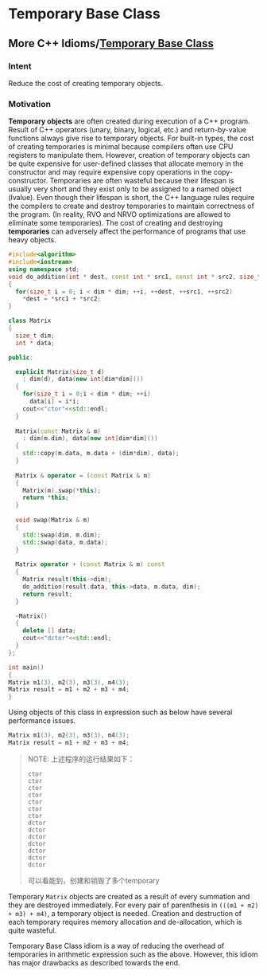 # Temporary Base Class



## More C++ Idioms/[Temporary Base Class](https://en.wikibooks.org/wiki/More_C%2B%2B_Idioms/Temporary_Base_Class)

### Intent

Reduce the cost of creating temporary objects.

### Motivation

**Temporary objects** are often created during execution of a C++ program. Result of C++ operators (unary, binary, logical, etc.) and return-by-value functions always give rise to temporary objects. For built-in types, the cost of creating temporaries is minimal because compilers often use CPU registers to manipulate them. However, creation of temporary objects can be quite expensive for user-defined classes that allocate memory in the constructor and may require expensive copy operations in the copy-constructor. Temporaries are often wasteful because their lifespan is usually very short and they exist only to be assigned to a named object (lvalue). Even though their lifespan is short, the C++ language rules require the compilers to create and destroy temporaries to maintain correctness of the program. (In reality, RVO and NRVO optimizations are allowed to eliminate some temporaries). The cost of creating and destroying **temporaries** can adversely affect the performance of programs that use heavy objects.



```c++
#include<algorithm>
#include<iostream>
using namespace std;
void do_addition(int * dest, const int * src1, const int * src2, size_t dim)
{
  for(size_t i = 0; i < dim * dim; ++i, ++dest, ++src1, ++src2)
    *dest = *src1 + *src2;
}

class Matrix
{
  size_t dim;
  int * data;

public:

  explicit Matrix(size_t d)
    : dim(d), data(new int[dim*dim]())
  {
    for(size_t i = 0;i < dim * dim; ++i)
      data[i] = i*i;  
    cout<<"ctor"<<std::endl;
  }
  
  Matrix(const Matrix & m)
    : dim(m.dim), data(new int[dim*dim]())
  {
    std::copy(m.data, m.data + (dim*dim), data);
  }
  
  Matrix & operator = (const Matrix & m)
  {
    Matrix(m).swap(*this);
    return *this;
  }
  
  void swap(Matrix & m)
  {
    std::swap(dim, m.dim);
    std::swap(data, m.data);
  }
  
  Matrix operator + (const Matrix & m) const
  {
    Matrix result(this->dim);
    do_addition(result.data, this->data, m.data, dim);
    return result;
  }

  ~Matrix()
  {
    delete [] data;
    cout<<"dctor"<<std::endl;
  }
};

int main()
{
Matrix m1(3), m2(3), m3(3), m4(3);
Matrix result = m1 + m2 + m3 + m4;
}
```



Using objects of this class in expression such as below have several performance issues.

```c++
Matrix m1(3), m2(3), m3(3), m4(3);
Matrix result = m1 + m2 + m3 + m4;
```

> NOTE: 上述程序的运行结果如下：
>
> ```
> ctor
> ctor
> ctor
> ctor
> ctor
> ctor
> ctor
> dctor
> dctor
> dctor
> dctor
> dctor
> dctor
> dctor
> ```
>
> 可以看能到，创建和销毁了多个temporary

Temporary `Matrix` objects are created as a result of every summation and they are destroyed immediately. For every pair of parenthesis in `(((m1 + m2) + m3) + m4)`, a temporary object is needed. Creation and destruction of each temporary requires memory allocation and de-allocation, which is quite wasteful.

Temporary Base Class idiom is a way of reducing the overhead of temporaries in arithmetic expression such as the above. However, this idiom has major drawbacks as described towards the end.

